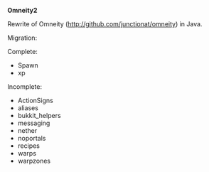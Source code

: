 **Omneity2**

Rewrite of Omneity (http://github.com/junctionat/omneity) in Java.

Migration:

Complete:
* Spawn
* xp


Incomplete:
* ActionSigns
* aliases
* bukkit_helpers
* messaging
* nether
* noportals
* recipes
* warps
* warpzones

